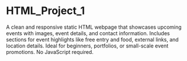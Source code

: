 # HTML_Project_1
A clean and responsive static HTML webpage that showcases upcoming events with images, event details, and contact information. Includes sections for event highlights like free entry and food, external links, and location details. Ideal for beginners, portfolios, or small-scale event promotions. No JavaScript required.
